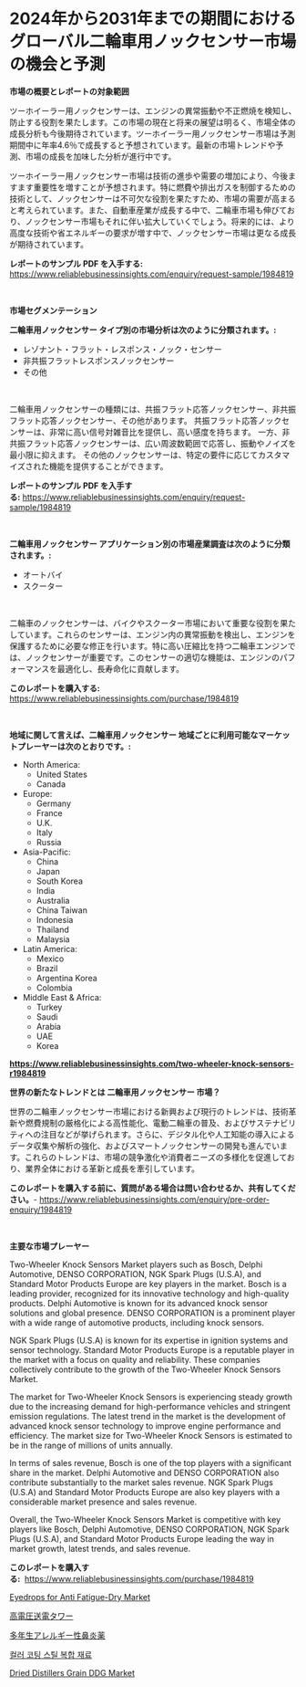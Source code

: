 <p><h1>2024年から2031年までの期間におけるグローバル二輪車用ノックセンサー市場の機会と予測</h1></p><p><strong>市場の概要とレポートの対象範囲</strong></p>
<p><p>ツーホイーラー用ノックセンサーは、エンジンの異常振動や不正燃焼を検知し、防止する役割を果たします。この市場の現在と将来の展望は明るく、市場全体の成長分析も今後期待されています。ツーホイーラー用ノックセンサー市場は予測期間中に年率4.6％で成長すると予想されています。最新の市場トレンドや予測、市場の成長を加味した分析が進行中です。</p><p>ツーホイーラー用ノックセンサー市場は技術の進歩や需要の増加により、今後ますます重要性を増すことが予想されます。特に燃費や排出ガスを制御するための技術として、ノックセンサーは不可欠な役割を果たすため、市場の需要が高まると考えられています。また、自動車産業が成長する中で、二輪車市場も伸びており、ノックセンサー市場もそれに伴い拡大していくでしょう。将来的には、より高度な技術や省エネルギーの要求が増す中で、ノックセンサー市場は更なる成長が期待されています。</p></p>
<p><strong>レポートのサンプル PDF を入手する:</strong> <a href="https://www.reliablebusinessinsights.com/enquiry/request-sample/1984819">https://www.reliablebusinessinsights.com/enquiry/request-sample/1984819</a></p>
<p>&nbsp;</p>
<p><strong>市場セグメンテーション</strong></p>
<p><strong>二輪車用ノックセンサー タイプ別の市場分析は次のように分類されます。:</strong></p>
<p><ul><li>レゾナント・フラット・レスポンス・ノック・センサー</li><li>非共振フラットレスポンスノックセンサー</li><li>その他</li></ul></p>
<p>&nbsp;</p>
<p><p>二輪車用ノックセンサーの種類には、共振フラット応答ノックセンサー、非共振フラット応答ノックセンサー、その他があります。 共振フラット応答ノックセンサーは、非常に高い信号対雑音比を提供し、高い感度を持ちます。 一方、非共振フラット応答ノックセンサーは、広い周波数範囲で応答し、振動やノイズを最小限に抑えます。 その他のノックセンサーは、特定の要件に応じてカスタマイズされた機能を提供することができます。</p></p>
<p><strong>レポートのサンプル PDF を入手する:</strong>&nbsp;<a href="https://www.reliablebusinessinsights.com/enquiry/request-sample/1984819">https://www.reliablebusinessinsights.com/enquiry/request-sample/1984819</a></p>
<p>&nbsp;</p>
<p><strong> 二輪車用ノックセンサー アプリケーション別の市場産業調査は次のように分類されます。:</strong></p>
<p><ul><li>オートバイ</li><li>スクーター</li></ul></p>
<p>&nbsp;</p>
<p><p>二輪車のノックセンサーは、バイクやスクーター市場において重要な役割を果たしています。これらのセンサーは、エンジン内の異常振動を検出し、エンジンを保護するために必要な修正を行います。特に高い圧縮比を持つ二輪車エンジンでは、ノックセンサーが重要です。このセンサーの適切な機能は、エンジンのパフォーマンスを最適化し、長寿命化に貢献します。</p></p>
<p><strong>このレポートを購入する:</strong>&nbsp; <a href="https://www.reliablebusinessinsights.com/purchase/1984819">https://www.reliablebusinessinsights.com/purchase/1984819</a></p>
<p>&nbsp;</p>
<p><strong>地域に関して言えば、二輪車用ノックセンサー 地域ごとに利用可能なマーケットプレーヤーは次のとおりです。:</strong></p>
<p><ul>
    <li>
        North America:
        <ul>
            <li>United States</li>
            <li>Canada</li>
        </ul>
    </li>
    <li>
        Europe:
        <ul>
            <li>Germany</li>
            <li>France</li>
            <li>U.K.</li>
            <li>Italy</li>
            <li>Russia</li>
        </ul>
    </li>
    <li>
        Asia-Pacific:
        <ul>
            <li>China</li>
            <li>Japan</li>
            <li>South Korea</li>
            <li>India</li>
            <li>Australia</li>
            <li>China Taiwan</li>
            <li>Indonesia</li>
            <li>Thailand</li>
            <li>Malaysia</li>
        </ul>
    </li>
    <li>
        Latin America:
        <ul>
            <li>Mexico</li>
            <li>Brazil</li>
            <li>Argentina Korea</li>
            <li>Colombia</li>
        </ul>
    </li>
    <li>
        Middle East & Africa:
        <ul>
            <li>Turkey</li>
            <li>Saudi</li>
            <li>Arabia</li>
            <li>UAE</li>
            <li>Korea</li>
        </ul>
    </li>
    </ul></p>
<p><strong><a href="https://www.reliablebusinessinsights.com/two-wheeler-knock-sensors-r1984819">https://www.reliablebusinessinsights.com/two-wheeler-knock-sensors-r1984819</a></strong>&nbsp;</p>
<p><strong>世界の新たなトレンドとは 二輪車用ノックセンサー 市場？</strong></p>
<p><p>世界の二輪車ノックセンサー市場における新興および現行のトレンドは、技術革新や燃費規制の厳格化による高性能化、電動二輪車の普及、およびサステナビリティへの注目などが挙げられます。さらに、デジタル化や人工知能の導入によるデータ収集や解析の強化、およびスマートノックセンサーの開発も進んでいます。これらのトレンドは、市場の競争激化や消費者ニーズの多様化を促進しており、業界全体における革新と成長を牽引しています。</p></p>
<p><strong>このレポートを購入する前に、質問がある場合は問い合わせるか、共有してください。</strong>- <a href="https://www.reliablebusinessinsights.com/enquiry/pre-order-enquiry/1984819">https://www.reliablebusinessinsights.com/enquiry/pre-order-enquiry/1984819</a></p>
<p>&nbsp;</p>
<p><strong>主要な市場プレーヤー</strong></p>
<p><p>Two-Wheeler Knock Sensors Market players such as Bosch, Delphi Automotive, DENSO CORPORATION, NGK Spark Plugs (U.S.A), and Standard Motor Products Europe are key players in the market. Bosch is a leading provider, recognized for its innovative technology and high-quality products. Delphi Automotive is known for its advanced knock sensor solutions and global presence. DENSO CORPORATION is a prominent player with a wide range of automotive products, including knock sensors.</p><p>NGK Spark Plugs (U.S.A) is known for its expertise in ignition systems and sensor technology. Standard Motor Products Europe is a reputable player in the market with a focus on quality and reliability. These companies collectively contribute to the growth of the Two-Wheeler Knock Sensors Market.</p><p>The market for Two-Wheeler Knock Sensors is experiencing steady growth due to the increasing demand for high-performance vehicles and stringent emission regulations. The latest trend in the market is the development of advanced knock sensor technology to improve engine performance and efficiency. The market size for Two-Wheeler Knock Sensors is estimated to be in the range of millions of units annually.</p><p>In terms of sales revenue, Bosch is one of the top players with a significant share in the market. Delphi Automotive and DENSO CORPORATION also contribute substantially to the market sales revenue. NGK Spark Plugs (U.S.A) and Standard Motor Products Europe are also key players with a considerable market presence and sales revenue.</p><p>Overall, the Two-Wheeler Knock Sensors Market is competitive with key players like Bosch, Delphi Automotive, DENSO CORPORATION, NGK Spark Plugs (U.S.A), and Standard Motor Products Europe leading the way in market growth, latest trends, and sales revenue.</p></p>
<p><strong>このレポートを購入する:</strong>&nbsp;&nbsp;<a href="https://www.reliablebusinessinsights.com/purchase/1984819">https://www.reliablebusinessinsights.com/purchase/1984819</a></p>
<p><p><a href="https://github.com/RichRobinson5/Market-Research-Report-List-5/blob/main/eyedrops-for-anti-fatigue-dry-market.md">Eyedrops for Anti Fatigue-Dry Market</a></p><p><a href="https://medium.com/@mohabbatsakidar/%E9%AB%98%E9%9B%BB%E5%9C%A7%E9%80%81%E9%9B%BB%E5%A1%94%E7%94%A3%E6%A5%AD%E3%81%AE%E5%88%86%E6%9E%90%E3%83%AC%E3%83%9D%E3%83%BC%E3%83%88-%E3%82%A2%E3%83%97%E3%83%AA%E3%82%B1%E3%83%BC%E3%82%B7%E3%83%A7%E3%83%B3-%E5%9C%B0%E5%9F%9F-%E7%AB%B6%E4%BA%89%E6%88%A6%E7%95%A5%E5%88%A5%E3%81%AE%E5%B8%82%E5%A0%B4%E8%A6%8F%E6%A8%A1-%E3%82%B7%E3%82%A7%E3%82%A2-%E3%83%88%E3%83%AC%E3%83%B3%E3%83%89-2024%E5%B9%B4-2031%E5%B9%B4-e96c62f25009">高電圧送電タワー</a></p><p><a href="https://medium.com/@dressleredward/%E5%A4%9A%E5%B9%B4%E7%94%9F%E3%82%A2%E3%83%AC%E3%83%AB%E3%82%AE%E3%83%BC%E6%80%A7%E9%BC%BB%E7%82%8E%E8%96%AC%E5%B8%82%E5%A0%B4%E3%81%AE%E4%BA%88%E6%B8%AC-%E5%B8%82%E5%A0%B4%E5%8B%95%E5%90%91-%E3%81%8A%E3%82%88%E3%81%B3%E5%BD%B1%E9%9F%BF%E5%88%86%E6%9E%90-2024%E5%B9%B4-2031%E5%B9%B4-776fce5dda71">多年生アレルギー性鼻炎薬</a></p><p><a href="https://medium.com/@caseysheehand5/%EA%B8%80%EB%A1%9C%EB%B2%8C-%EC%83%89%EC%83%81-%EB%8F%84%EA%B8%88-%EA%B0%95%EC%B2%A0-%EB%B3%B5%ED%95%A9-%EC%8B%9C%EC%9E%A5%EC%9D%80-2024%EB%85%84%EB%B6%80%ED%84%B0-2031%EB%85%84%EA%B9%8C%EC%A7%80%EC%9D%98-%EA%B8%B0%EA%B0%84-%EB%8F%99%EC%95%88-9-%EC%9D%98-%EC%97%B0%ED%8F%89%EA%B7%A0-%EC%84%B1%EC%9E%A5%EB%A5%A0%EB%A1%9C-%EC%84%B1%EC%9E%A5%EC%9D%B4-%EC%98%88%EC%83%81%EB%90%A9%EB%8B%88%EB%8B%A4-99b2054b23ad">컬러 코팅 스틸 복합 재료</a></p><p><a href="https://issuu.com/reportprime-2/docs/dried-distillers-grain-ddg-market-s_0dd8d0143d8e6c">Dried Distillers Grain DDG Market</a></p></p>